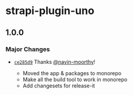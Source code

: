 # strapi-plugin-uno

## 1.0.0

### Major Changes

- [`ce285d9`](https://github.com/timelessco/strapi-ts-monorepo/commit/ce285d95552faf7a32c020a47c9d6531a154877f)
  Thanks [@navin-moorthy](https://github.com/navin-moorthy)!

  - Moved the app & packages to monorepo
  - Make all the build tool to work in monorepo
  - Add changesets for release-it
